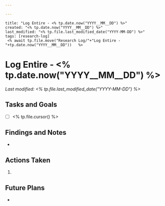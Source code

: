 ```yaml
---

---
```

```
title: "Log Entire - <% tp.date.now("YYYY__MM__DD") %>"
created: "<% tp.date.now("YYYY__MM__DD") %>"
last_modified: "<% tp.file.last_modified_date("YYYY-MM-DD") %>"
tags: [research-log]
 <% await tp.file.move("Research Log/"+"Log Entire -"+tp.date.now("YYYY__MM__DD"))   %>
```



# Log Entire - <% tp.date.now("YYYY__MM__DD") %>  
_Last modified: <% tp.file.last_modified_date("YYYY-MM-DD") %>_

## Tasks and Goals
- [ ] <% tp.file.cursor() %>

## Findings and Notes
- 

## Actions Taken
1. 

## Future Plans
- 
